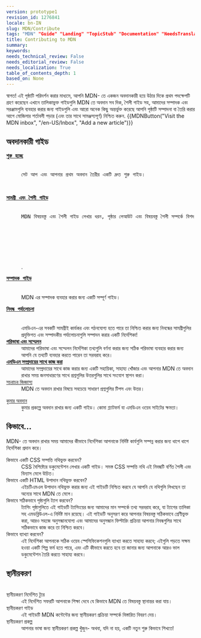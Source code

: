 ```yaml
---
version: prototype1
revision_id: 1276841
locale: bn-IN
slug: MDN/Contribute
tags: "MDN" "Guide" "Landing" "TopicStub" "Documentation" "NeedsTranslation"
title: Contributing to MDN
summary: 
keywords: 
needs_technical_review: False
needs_editorial_review: False
needs_localization: True
table_of_contents_depth: 1
based_on: None
---
```

<p>স্বাগত! এই পৃষ্ঠাটি পরিদর্শন করার মাধ্যমে, আপনি MDN- তে একজন অবদানকারী হয়ে উঠার দিকে প্রথম পদক্ষেপটি গ্রহণ করেছেন এখানে তালিকাভুক্ত গাইডগুলি MDN তে অবদান সব দিক, শৈলী গাইড সহ, আমাদের সম্পাদক এবং সরঞ্জামগুলি ব্যবহার করার জন্য গাইডগুলি এবং আরো অনেক কিছু অন্তর্ভুক্ত করেছে আপনি পৃষ্ঠাটি সম্পাদনা বা তৈরি করার আগে মোজিলার শর্তাবলী পড়ার (এবং তার সাথে সামঞ্জস্যপূর্ণ) নিশ্চিত করুন<span class="seoSummary">. </span>{{MDNButton("Visit the MDN inbox", "/en-US/Inbox", "Add a new article")}}</p>

<div class="row topicpage-table">
<div class="section">
<h2 id="Contributor_guides">অবদানকারী গাইড</h2>

<dl>
 <dt>
 <pre class="tw-data-text tw-ta tw-text-medium" data-fulltext="" data-placeholder="Translation" dir="ltr" id="tw-target-text" style="text-align: left; height: 36px;">
<u><strong><span lang="bn">শুরু হচ্ছে</span></strong></u></pre>
 </dt>
 <dd>
 <pre class="tw-data-text tw-ta tw-text-small" data-fulltext="" data-placeholder="Translation" dir="ltr" id="tw-target-text" style="text-align: left; height: 48px;">
<span lang="bn">সেট আপ এবং আপনার প্রথম অবদান তৈরীর একটি দ্রুত শুরু গাইড।</span></pre>
 </dd>
 <dt>
 <pre class="tw-data-text tw-ta tw-text-medium" data-fulltext="" data-placeholder="Translation" dir="ltr" id="tw-target-text" style="text-align: left; height: 36px;">
<u><strong><span lang="bn">সামগ্রী এবং শৈলী গাইড</span></strong></u></pre>
 </dt>
 <dd>
 <pre class="tw-data-text tw-ta tw-text-small" data-fulltext="" data-placeholder="Translation" dir="ltr" id="tw-target-text" style="text-align: left; height: 120px;">
<span lang="bn">MDN বিষয়বস্তু এবং শৈলী গাইড লেখার ধরন, পৃষ্ঠার লেআউট এবং বিষয়বস্তু শৈলী সম্পর্কে বিশদ বিবরণ দেয়, যাতে আপনার লেখা বিষয়বস্তু বাকি এমএনএন এর বিষয়বস্তু</span></pre>
 .</dd>
 <dt>
 <pre class="tw-data-text tw-ta tw-text-medium" data-fulltext="" data-placeholder="Translation" dir="ltr" id="tw-target-text" style="text-align: left; height: 36px;">
<u><strong><span lang="bn">সম্পাদক গাইড</span></strong></u></pre>
 </dt>
 <dd>MDN এর সম্পাদক ব্যবহার করার জন্য একটি সম্পূর্ণ গাইড।</dd>
 <dt>
 <pre class="tw-data-text tw-ta tw-text-medium" data-fulltext="" data-placeholder="Translation" dir="ltr" id="tw-target-text" style="text-align: left; height: 36px;">
<u><strong><span lang="bn">নিবন্ধ পর্যালোচনা</span></strong></u></pre>
 </dt>
 <dd>এমডিএন-এর সবকটি সামগ্রীই কার্যকর এবং পঠনযোগ্য হতে পারে তা নিশ্চিত করার জন্য নিবন্ধের সামগ্রীগুলির প্রযুক্তিগত এবং সম্পাদকীয় পর্যালোচনাগুলি সম্পাদন করার একটি নির্দেশিকা!</dd>
 <dt><u><strong>পরিভাষা এবং সম্মেলন</strong></u></dt>
 <dd>আমাদের পরিভাষা এবং সম্মেলন নির্দেশিকা তথ্যগুলি বর্ণনা করার জন্য সঠিক পরিভাষা ব্যবহার করার জন্য আপনি যে তথ্যটি ব্যবহার করতে পারেন তা সরবরাহ করে।</dd>
 <dt><strong><u>এমডিএন সম্প্রদায়ের সাথে কাজ করা</u></strong></dt>
 <dd>আমাদের সম্প্রদায়ের সাথে কাজ করার জন্য একটি সহায়িকা, সাহায্য খোঁজার এবং আপনার MDN তে অবদান রাখার সময় জনসাধারণের সাথে প্রশ্নগুলির উত্তরগুলির সাথে সংযোগ স্থাপন করা।</dd>
 <dt><u>সচরাচর জিজ্ঞাস্য</u></dt>
 <dd>MDN তে অবদান রাখার বিষয়ে সবচেয়ে সাধারণ প্রশ্নগুলির টিপস এবং উত্তর।</dd>
</dl>

<dl>
 <dt><u>কুমার অবদান</u></dt>
 <dd>কুমার প্রকল্পে অবদান রাখার জন্য একটি গাইড। কোমা প্ল্যাটফর্ম যা এমডিএন ওয়েব সাইটের ক্ষমতা।</dd>
</dl>
</div>

<div class="section">
<h2 id="How_to...">কিভাবে...</h2>

<p>MDN- তে অবদান রাখার সময় আমাদের কীভাবে নির্দেশিকা আপনাকে নির্দিষ্ট কার্যগুলি সম্পন্ন করার জন্য ধাপে ধাপে নির্দেশিকা প্রদান করে।</p>

<dl>
 <dt>কিভাবে একটি CSS সম্পত্তি নথিভুক্ত করবেন?</dt>
 <dd>CSS বৈশিষ্ট্যের ডকুমেন্টেশন লেখার একটি গাইড। সমস্ত CSS সম্পত্তি নথি এই নিবন্ধটি বর্ণিত শৈলী এবং বিন্যাস মেলে উচিত।</dd>
 <dt>কিভাবে একটি HTML উপাদান নথিভুক্ত করবেন?</dt>
 <dd>এইচটিএমএল উপাদান নথিভুক্ত করার জন্য এই গাইডটি নিশ্চিত করবে যে আপনি যে নথিগুলি লিখছেন তা অন্যের সাথে MDN তে মেলে।</dd>
 <dt>কিভাবে সঠিকভাবে&nbsp;পৃষ্ঠাগুলি ট্যাগ করবেন?</dt>
 <dd>ট্যাগিং পৃষ্ঠাগুলিতে এই গাইডটি ট্যাগিংয়ের জন্য আমাদের মান সম্পর্কে তথ্য সরবরাহ করে, যা ট্যাগের তালিকা সহ এমডব্লিউএল-এ নির্দিষ্ট মান রয়েছে। এই গাইডটি অনুসরণ করে আপনার বিষয়বস্তু সঠিকভাবে শ্রেণীভুক্ত করা, আরও সহজে অনুসন্ধানযোগ্য এবং আমাদের অনুসন্ধান ফিল্টারিং প্রক্রিয়া আপনার নিবন্ধগুলির সাথে সঠিকভাবে কাজ করে তা নিশ্চিত করবে।</dd>
 <dt>কিভাবে ব্যাখ্যা করবেন?</dt>
 <dd>এই নির্দেশিকা আপনাকে সঠিক ওয়েব স্পেসিফিকেশনগুলি ব্যাখ্যা করতে সাহায্য করবে; এইগুলি পড়তে সক্ষম হওয়া একটি শিল্প ফর্ম হতে পারে, এবং এটি কীভাবে করতে হবে তা জানার জন্য আপনাকে আরও ভাল ডকুমেন্টেশন তৈরি করতে সাহায্য করবে।</dd>
</dl>

<h2 id="Localization">স্থানীয়করণ</h2>

<dl>
 <dt>&nbsp;</dt>
 <dt>স্থানীয়করণ নির্দেশিত ট্যুর</dt>
 <dd>এই নির্দেশিত সফরটি আপনাকে শিক্ষা দেবে যে কিভাবে MDN তে বিষয়বস্তু স্থানান্তর করা যায়।</dd>
 <dt>স্থানীয়করণ গাইড</dt>
 <dd>এই গাইডটি MDN কন্টেন্টের জন্য স্থানীয়করণ প্রক্রিয়া সম্পর্কে বিস্তারিত বিবরণ দেয়।</dd>
 <dt>স্থানীয়করণ প্রকল্প</dt>
 <dd>আপনার ভাষা জন্য স্থানীয়করণ প্রকল্প খুঁজুন- অথবা, যদি না হয়, একটি নতুন শুরু কিভাবে শিখতে!</dd>
</dl>
</div>
</div>

<p>&nbsp;</p>

